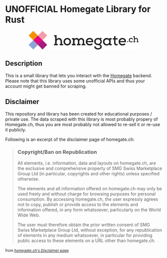 # UNOFFICIAL Homegate Library for Rust

<p align="center">
  <img 
    src="./docs/logo.png" 
    alt="homegate.ch logo"
    height="60"
  />
</p>

## Description

This is a small library that lets you interact with the
[Homegate](https://homegate.ch) backend.  
Please note that this library uses some unofficial APIs
and thus your account might get banned for scraping.  


## Disclaimer

This repository and library has been created for educational
purposes / private use. The data scraped with this library
is most probably propery of Homegate.ch, thus you are
most probably not allowed to re-sell it or re-use it publicly.  

Following is an excerpt of the disclaimer page of homegate.ch:

> ### Copyright/Ban on Republication
> 
> All elements, i.e. information, data and layouts on homegate.ch, are the exclusive and comprehensive property of SMG Swiss Marketplace Group Ltd (in particular, copyrights and other rights) unless specified otherwise.
> 
> The elements and all information offered on homegate.ch may only be used freely and without charge for browsing purposes for personal consumption. By accessing homegate.ch, the user expressly agrees not to copy, publish or provide access to the elements and information offered, in any form whatsoever, particularly on the World Wide Web.
> 
> The user must therefore obtain the prior written consent of SMG Swiss Marketplace Group Ltd, without exception, for any republication of elements in any medium whatsoever, in particular for providing public access to these elements on a URL other than homegate.ch.

<small>from <i><a href="https://www.homegate.ch/c/en/about-us/legal-issues/disclaimer">homegate.ch's Disclaimer page</a></i></small>
